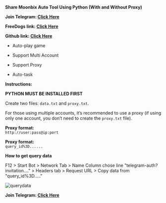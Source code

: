 **Share Moonbix Auto Tool Using Python (With and Without Proxy)**

**Join Telegram: [Click Here](https://t.me/scriptsharing)**

**FreeDogs link: [Click Here](https://t.me/theFreeDogs_bot/app?startapp=ref_KU5gXBbC)**

**Github link: [Click Here](https://github.com/codenewinsight/freedogs/)**

- Auto-play game

- Support Multi Account

- Support Proxy

- Auto-task

**Instructions:**

**PYTHON MUST BE INSTALLED FIRST**

Create two files: `data.txt` and `proxy.txt`.

For those using multiple accounts, it’s recommended to use a proxy 
(if using only one account, you don’t need to create the `proxy.txt` file).

**Proxy format:**  
`http://user:pass@ip:port`

**Proxy format:**  
`query_id%3D......`

**How to get query data**

F12 > Start Bot > Network Tab > Name Column chose line "telegram-auth?invitation...." > Headers tab > Request URL > Copy data from "query_id%3D....."

![querydata](https://github.com/user-attachments/assets/2a4913e0-2573-47e6-8d8c-925961ac96b5)


**Join Telegram: [Click Here](https://t.me/scriptsharing)**

